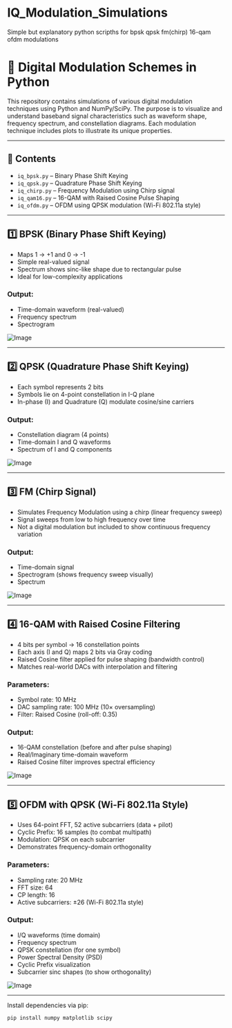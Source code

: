 # IQ_Modulation_Simulations
Simple but explanatory python scripths for bpsk qpsk fm(chirp) 16-qam ofdm modulations

# 📡 Digital Modulation Schemes in Python

This repository contains simulations of various digital modulation techniques using Python and NumPy/SciPy. The purpose is to visualize and understand baseband signal characteristics such as waveform shape, frequency spectrum, and constellation diagrams. Each modulation technique includes plots to illustrate its unique properties.

---

## 📁 Contents

- `iq_bpsk.py` – Binary Phase Shift Keying
- `iq_qpsk.py` – Quadrature Phase Shift Keying
- `iq_chirp.py` – Frequency Modulation using Chirp signal
- `iq_qam16.py` – 16-QAM with Raised Cosine Pulse Shaping
- `iq_ofdm.py` – OFDM using QPSK modulation (Wi-Fi 802.11a style)

---

## 1️⃣ BPSK (Binary Phase Shift Keying)

- Maps 1 → +1 and 0 → -1
- Simple real-valued signal
- Spectrum shows sinc-like shape due to rectangular pulse
- Ideal for low-complexity applications

### Output:
- Time-domain waveform (real-valued)
- Frequency spectrum
- Spectrogram

![Image](https://github.com/user-attachments/assets/cdf530b6-d363-4f47-a86d-abc1ee93bc2b)

---

## 2️⃣ QPSK (Quadrature Phase Shift Keying)

- Each symbol represents 2 bits
- Symbols lie on 4-point constellation in I-Q plane
- In-phase (I) and Quadrature (Q) modulate cosine/sine carriers

### Output:
- Constellation diagram (4 points)
- Time-domain I and Q waveforms
- Spectrum of I and Q components

![Image](https://github.com/user-attachments/assets/cca19359-4097-4a29-863e-35546d6e53a0)

---

## 3️⃣ FM (Chirp Signal)

- Simulates Frequency Modulation using a chirp (linear frequency sweep)
- Signal sweeps from low to high frequency over time
- Not a digital modulation but included to show continuous frequency variation

### Output:
- Time-domain signal
- Spectrogram (shows frequency sweep visually)
- Spectrum

![Image](https://github.com/user-attachments/assets/5704da78-f55b-4541-bccd-9fd2061067da)

---

## 4️⃣ 16-QAM with Raised Cosine Filtering

- 4 bits per symbol → 16 constellation points
- Each axis (I and Q) maps 2 bits via Gray coding
- Raised Cosine filter applied for pulse shaping (bandwidth control)
- Matches real-world DACs with interpolation and filtering

### Parameters:
- Symbol rate: 10 MHz
- DAC sampling rate: 100 MHz (10× oversampling)
- Filter: Raised Cosine (roll-off: 0.35)

### Output:
- 16-QAM constellation (before and after pulse shaping)
- Real/Imaginary time-domain waveform
- Raised Cosine filter improves spectral efficiency

![Image](https://github.com/user-attachments/assets/381df506-9bcf-4f83-96f2-c37f08e2eaf2)

---

## 5️⃣ OFDM with QPSK (Wi-Fi 802.11a Style)

- Uses 64-point FFT, 52 active subcarriers (data + pilot)
- Cyclic Prefix: 16 samples (to combat multipath)
- Modulation: QPSK on each subcarrier
- Demonstrates frequency-domain orthogonality

### Parameters:
- Sampling rate: 20 MHz
- FFT size: 64
- CP length: 16
- Active subcarriers: ±26 (Wi-Fi 802.11a style)

### Output:
- I/Q waveforms (time domain)
- Frequency spectrum
- QPSK constellation (for one symbol)
- Power Spectral Density (PSD)
- Cyclic Prefix visualization
- Subcarrier sinc shapes (to show orthogonality)

![Image](https://github.com/user-attachments/assets/adb04c2a-47eb-41a9-96c7-236d2cef0b38)

---

Install dependencies via pip:

```bash
pip install numpy matplotlib scipy
